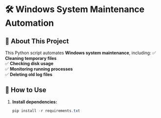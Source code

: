 # 🛠️ Windows System Maintenance Automation

## 📌 About This Project
This Python script automates **Windows system maintenance**, including:
✅ **Cleaning temporary files**  
✅ **Checking disk usage**  
✅ **Monitoring running processes**  
✅ **Deleting old log files**  

## 📂 How to Use
1. **Install dependencies:**
   ```powershell
   pip install -r requirements.txt
